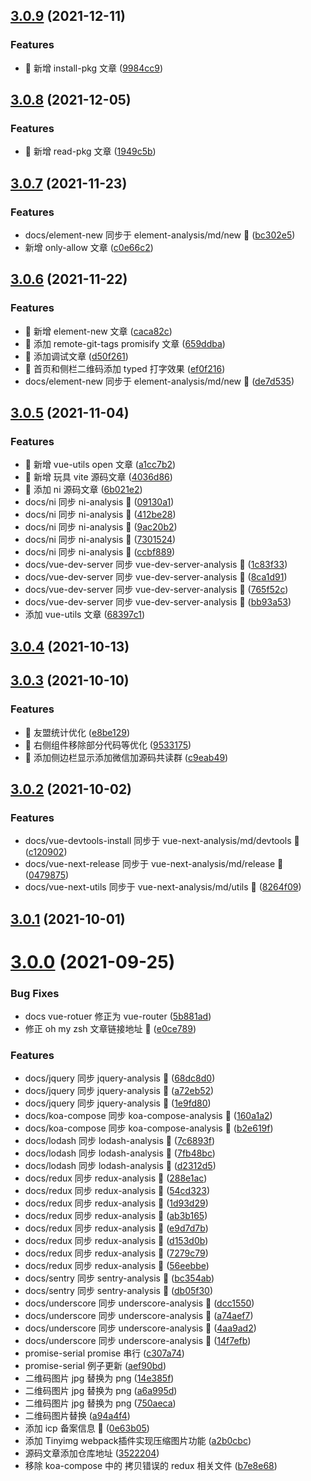 ## [3.0.9](https://github.com/lxchuan12/blog/compare/3.0.8...3.0.9) (2021-12-11)


### Features

* 🎸 新增 install-pkg 文章 ([9984cc9](https://github.com/lxchuan12/blog/commit/9984cc9fabe209b4049ba516bbb9cdc66c1063ee))



## [3.0.8](https://github.com/lxchuan12/blog/compare/3.0.7...3.0.8) (2021-12-05)


### Features

* 🎸 新增 read-pkg 文章 ([1949c5b](https://github.com/lxchuan12/blog/commit/1949c5bfcdf5bd4d20bde6519ed8d799f4685cb2))



## [3.0.7](https://github.com/lxchuan12/blog/compare/3.0.6...3.0.7) (2021-11-23)


### Features

* docs/element-new 同步于 element-analysis/md/new :construction: ([bc302e5](https://github.com/lxchuan12/blog/commit/bc302e5be6a660de4c3cff7164624901bdc7488f))
* 新增 only-allow 文章 ([c0e66c2](https://github.com/lxchuan12/blog/commit/c0e66c2cde0345449293bb8b7619d566a30079e1))



## [3.0.6](https://github.com/lxchuan12/blog/compare/3.0.5...3.0.6) (2021-11-22)


### Features

* 🎸 新增 element-new 文章 ([caca82c](https://github.com/lxchuan12/blog/commit/caca82c53473f9a69d5e2ec88f8afe9261dcf640))
* 🎸 添加 remote-git-tags promisify 文章 ([659ddba](https://github.com/lxchuan12/blog/commit/659ddba9e5192edbde3bf895ab9fcc8206e9bf3b))
* 🎸 添加调试文章 ([d50f261](https://github.com/lxchuan12/blog/commit/d50f261d2982176c84146ac8d7af9b3638190ae0))
* 🎸 首页和侧栏二维码添加 typed 打字效果 ([ef0f216](https://github.com/lxchuan12/blog/commit/ef0f21605818a91340b1b6aeca41a0481be1f085))
* docs/element-new 同步于 element-analysis/md/new :construction: ([de7d535](https://github.com/lxchuan12/blog/commit/de7d535f70c3435c5e557de0bc1bef7d576947dd))



## [3.0.5](https://github.com/lxchuan12/blog/compare/3.0.4...3.0.5) (2021-11-04)


### Features

* 🎸 新增 vue-utils open 文章 ([a1cc7b2](https://github.com/lxchuan12/blog/commit/a1cc7b2e1f61ab7fbaa034a10fd3e48cbc409c11))
* 🎸 新增 玩具 vite 源码文章 ([4036d86](https://github.com/lxchuan12/blog/commit/4036d86fafbc7aa5d30b6cc519fc632c95237fcb))
* 🎸 添加 ni 源码文章 ([6b021e2](https://github.com/lxchuan12/blog/commit/6b021e2714cc0a9312669365c516b4edd5a60919))
* docs/ni 同步 ni-analysis :construction: ([09130a1](https://github.com/lxchuan12/blog/commit/09130a1cef23f3369f3792255cca7591e67070d1))
* docs/ni 同步 ni-analysis :construction: ([412be28](https://github.com/lxchuan12/blog/commit/412be28167df4707774f9148391012483a284614))
* docs/ni 同步 ni-analysis :construction: ([9ac20b2](https://github.com/lxchuan12/blog/commit/9ac20b2fe6994c8e954e081ebd39d275d81db690))
* docs/ni 同步 ni-analysis :construction: ([7301524](https://github.com/lxchuan12/blog/commit/7301524d0ae03e5a7556775e1ca14c4b942ae6af))
* docs/ni 同步 ni-analysis :construction: ([ccbf889](https://github.com/lxchuan12/blog/commit/ccbf889749d227dc8c788dbcfe36610ced3ea4c5))
* docs/vue-dev-server 同步 vue-dev-server-analysis :construction: ([1c83f33](https://github.com/lxchuan12/blog/commit/1c83f33bb01a15648b07ff216b1ed22db441b74a))
* docs/vue-dev-server 同步 vue-dev-server-analysis :construction: ([8ca1d91](https://github.com/lxchuan12/blog/commit/8ca1d9112af0829a4dd2fba1fcb84035a443a14d))
* docs/vue-dev-server 同步 vue-dev-server-analysis :construction: ([765f52c](https://github.com/lxchuan12/blog/commit/765f52c2eded0c6edb68adcdbdd45e21506d5436))
* docs/vue-dev-server 同步 vue-dev-server-analysis :construction: ([bb93a53](https://github.com/lxchuan12/blog/commit/bb93a5321bb680b2b2c6ca9af2a46b5af75fe13c))
* 添加 vue-utils 文章 ([68397c1](https://github.com/lxchuan12/blog/commit/68397c16fc2199c53220dfe0f2462104298f9f44))



## [3.0.4](https://github.com/lxchuan12/blog/compare/3.0.3...3.0.4) (2021-10-13)



## [3.0.3](https://github.com/lxchuan12/blog/compare/3.0.2...3.0.3) (2021-10-10)


### Features

* 🎸 友盟统计优化 ([e8be129](https://github.com/lxchuan12/blog/commit/e8be12936831700ba94e1c77b6231570db45790f))
* 🎸 右侧组件移除部分代码等优化 ([9533175](https://github.com/lxchuan12/blog/commit/95331758f245a2340b44020c257e3eeb87ff0b6b))
* 🎸 添加侧边栏显示添加微信加源码共读群 ([c9eab49](https://github.com/lxchuan12/blog/commit/c9eab495f1448aabde6dd34bdf801c65efecd232))



## [3.0.2](https://github.com/lxchuan12/blog/compare/3.0.1...3.0.2) (2021-10-02)


### Features

* docs/vue-devtools-install 同步于 vue-next-analysis/md/devtools :construction: ([c120902](https://github.com/lxchuan12/blog/commit/c120902eee8a51b4f423b27fe1e761e8a0bc501b))
* docs/vue-next-release 同步于 vue-next-analysis/md/release :construction: ([0479875](https://github.com/lxchuan12/blog/commit/0479875b45baffe42ac9d3a57f702a434ee5d444))
* docs/vue-next-utils 同步于 vue-next-analysis/md/utils :construction: ([8264f09](https://github.com/lxchuan12/blog/commit/8264f09cebada601a80d088f2022bd48efd438a0))



## [3.0.1](https://github.com/lxchuan12/blog/compare/3.0.0...3.0.1) (2021-10-01)



# [3.0.0](https://github.com/lxchuan12/blog/compare/e0ce78951fe0815398c5bd5a40453d87b79eea55...3.0.0) (2021-09-25)


### Bug Fixes

* docs vue-rotuer 修正为 vue-router ([5b881ad](https://github.com/lxchuan12/blog/commit/5b881ad53bd5c2b0b2f8c9035e1d7c91c776fe59))
* 修正 oh my zsh 文章链接地址 :bug: ([e0ce789](https://github.com/lxchuan12/blog/commit/e0ce78951fe0815398c5bd5a40453d87b79eea55))


### Features

* docs/jquery 同步 jquery-analysis :construction: ([68dc8d0](https://github.com/lxchuan12/blog/commit/68dc8d0dee65e50469f781de34c93ef69023bb94))
* docs/jquery 同步 jquery-analysis :construction: ([a72eb52](https://github.com/lxchuan12/blog/commit/a72eb529eaf4ee816a7d96b4326ae9172c2910aa))
* docs/jquery 同步 jquery-analysis :construction: ([1e9fd80](https://github.com/lxchuan12/blog/commit/1e9fd801dd2fd8b2e10bc8738d146dc81b4834ac))
* docs/koa-compose 同步 koa-compose-analysis :construction: ([160a1a2](https://github.com/lxchuan12/blog/commit/160a1a2bbbbe682b8fb5cc635370bfcb6ec77cb9))
* docs/koa-compose 同步 koa-compose-analysis :construction: ([b2e619f](https://github.com/lxchuan12/blog/commit/b2e619f335e2f26d5310cbdced6fa0a88c875577))
* docs/lodash 同步 lodash-analysis :construction: ([7c6893f](https://github.com/lxchuan12/blog/commit/7c6893f14b2d757dd2221f07c0bd6cb200b5630c))
* docs/lodash 同步 lodash-analysis :construction: ([7fb48bc](https://github.com/lxchuan12/blog/commit/7fb48bca10b3f5dcd51c6f56f34b5a00d69c56ff))
* docs/lodash 同步 lodash-analysis :construction: ([d2312d5](https://github.com/lxchuan12/blog/commit/d2312d576c235869bd55872eacdb62a0ef3e54af))
* docs/redux 同步 redux-analysis :construction: ([288e1ac](https://github.com/lxchuan12/blog/commit/288e1acb233ffca291c75e9529f129c58f048661))
* docs/redux 同步 redux-analysis :construction: ([54cd323](https://github.com/lxchuan12/blog/commit/54cd3232d983ad927f175aa355d40bedd387225f))
* docs/redux 同步 redux-analysis :construction: ([1d93d29](https://github.com/lxchuan12/blog/commit/1d93d29ddddfa0bfa567597009a7f6379d314453))
* docs/redux 同步 redux-analysis :construction: ([ab3b165](https://github.com/lxchuan12/blog/commit/ab3b1659c9cb31b8995709fe47f7183e96a36215))
* docs/redux 同步 redux-analysis :construction: ([e9d7d7b](https://github.com/lxchuan12/blog/commit/e9d7d7bfde129a3064bfc95c599f46f020e8f865))
* docs/redux 同步 redux-analysis :construction: ([d153d0b](https://github.com/lxchuan12/blog/commit/d153d0b94041c544e8089b7cb7f628498658d672))
* docs/redux 同步 redux-analysis :construction: ([7279c79](https://github.com/lxchuan12/blog/commit/7279c7962e95a2d7e11aa86857b7e0062ab98910))
* docs/redux 同步 redux-analysis :construction: ([56eebbe](https://github.com/lxchuan12/blog/commit/56eebbed3e17cde16be3eb2e267136071c248eb6))
* docs/sentry 同步 sentry-analysis :construction: ([bc354ab](https://github.com/lxchuan12/blog/commit/bc354ab68292be951e3bb96a3bb5063303035035))
* docs/sentry 同步 sentry-analysis :construction: ([db05f30](https://github.com/lxchuan12/blog/commit/db05f30a6acfb6c6991be51648c5dbea5a865c91))
* docs/underscore 同步 underscore-analysis :construction: ([dcc1550](https://github.com/lxchuan12/blog/commit/dcc155043c00137949298d1a5ca08fbd287be28a))
* docs/underscore 同步 underscore-analysis :construction: ([a74aef7](https://github.com/lxchuan12/blog/commit/a74aef79b58d92085d34b7f51444856f5c809f06))
* docs/underscore 同步 underscore-analysis :construction: ([4aa9ad2](https://github.com/lxchuan12/blog/commit/4aa9ad206adf62ae4f7f8ec5928caef31533cc3d))
* docs/underscore 同步 underscore-analysis :construction: ([14f7efb](https://github.com/lxchuan12/blog/commit/14f7efbc945ab6a8382cf54d3bc1acf5c5e7f375))
* promise-serial promise 串行 ([c307a74](https://github.com/lxchuan12/blog/commit/c307a740fb14496781fa2dbdb55669da81851722))
* promise-serial 例子更新 ([aef90bd](https://github.com/lxchuan12/blog/commit/aef90bda204458e9ef96956fba6ef89045c4ccbf))
* 二维码图片 jpg 替换为 png ([14e385f](https://github.com/lxchuan12/blog/commit/14e385f98e71d2eba4aaf55fbe2c672ff996c03a))
* 二维码图片 jpg 替换为 png ([a6a995d](https://github.com/lxchuan12/blog/commit/a6a995d64697e501a69f774741ca8ef029153fbd))
* 二维码图片 jpg 替换为 png ([750aeca](https://github.com/lxchuan12/blog/commit/750aecab23643d84db338a97298e66a8d4bf419b))
* 二维码图片替换 ([a94a4f4](https://github.com/lxchuan12/blog/commit/a94a4f402db5b8bded2f72c109965d3ed0ab8838))
* 添加 icp 备案信息 :tada: ([0e63b05](https://github.com/lxchuan12/blog/commit/0e63b05d53e59681194480e056359d1cabb56290))
* 添加 Tinyimg webpack插件实现压缩图片功能 ([a2b0cbc](https://github.com/lxchuan12/blog/commit/a2b0cbcf631bff1368e60f0c9a21ef6f28d352ce))
* 源码文章添加仓库地址 ([3522204](https://github.com/lxchuan12/blog/commit/3522204b5872bb0cc9a89d7be6637d3635489187))
* 移除 koa-compose 中的 拷贝错误的 redux 相关文件 ([b7e8e68](https://github.com/lxchuan12/blog/commit/b7e8e683111eabff1a8fa95807bc1a804a2aded4))




